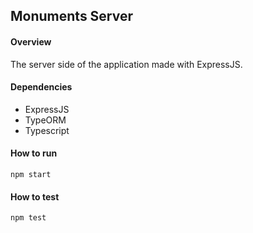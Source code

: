 ## Monuments Server

#### Overview
The server side of the application made with ExpressJS.

#### Dependencies
- ExpressJS
- TypeORM
- Typescript

#### How to run
`npm start`

#### How to test
`npm test`
